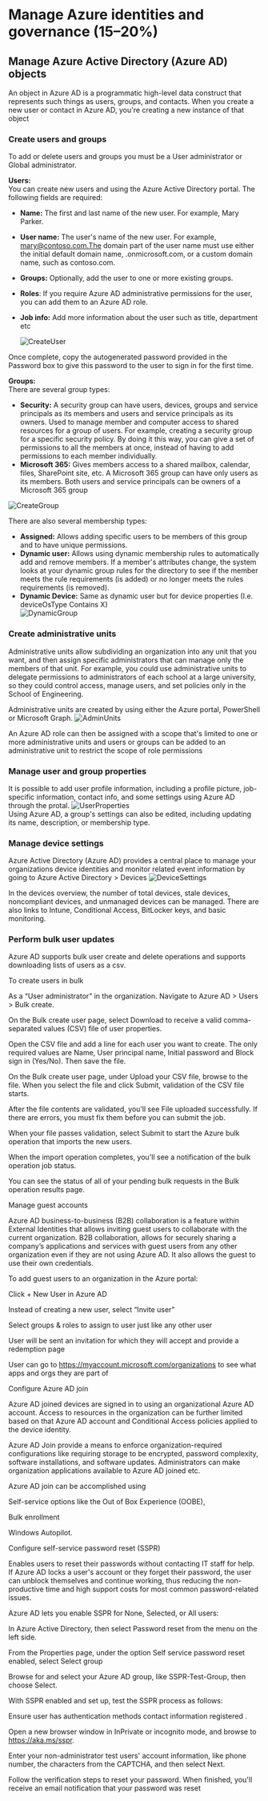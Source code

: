 # Manage Azure identities and governance (15–20%)  

## Manage Azure Active Directory (Azure AD) objects  
An object in Azure AD is a programmatic high-level data construct that represents such things as users, groups, and contacts. When you create a new user or contact in Azure AD, you're creating a new instance of that object 

### Create users and groups  
To add or delete users and groups you must be a User administrator or Global administrator. 

**Users:** \
You can create new users and using the Azure Active Directory portal. The following fields are required: 
- **Name:** The first and last name of the new user. For example, Mary Parker. 
- **User name:** The user's name of the new user. For example, mary@contoso.com.The domain part of the user name must use either the initial default domain name, <yourdomainname>.onmicrosoft.com, or a custom domain name, such as contoso.com.  
- **Groups:** Optionally, add the user to one or more existing groups.  
- **Roles**: If you require Azure AD administrative permissions for the user, you can add them to an Azure AD role. 
- **Job info:** Add more information about the user such as title, department etc 

  ![CreateUser](./Images/CreateUser.png "CreateUsers")

Once complete, copy the autogenerated password provided in the Password box to give this password to the user to sign in for the first time. 

**Groups:** \
There are several group types: 
- **Security:** A security group can have users, devices, groups and service principals as its members and users and service principals as its owners. Used to manage member and computer access to shared resources for a group of users. For example, creating a security group for a specific security policy. By doing it this way, you can give a set of permissions to all the members at once, instead of having to add permissions to each member individually.  
- **Microsoft 365:** Gives members access to a shared mailbox, calendar, files, SharePoint site, etc. A Microsoft 365 group can have only users as its members. Both users and service principals can be owners of a Microsoft 365 group 

![CreateGroup](./Images/CreateGroup.png "CreateGroup")

There are also several membership types: 
- **Assigned:** Allows adding specific users to be members of this group and to have unique permissions. 
- **Dynamic user:** Allows using dynamic membership rules to automatically add and remove members. If a member's attributes change, the system looks at your dynamic group rules for the directory to see if the member meets the rule requirements (is added) or no longer meets the rules requirements (is removed). 
- **Dynamic Device:** Same as dynamic user but for device properties (I.e. deviceOsType Contains X)\
![DynamicGroup](./Images/DynamicGroup.png "DynamicGroup")


### Create administrative units 
Administrative units allow subdividing an organization into any unit that you want, and then assign specific administrators that can manage only the members of that unit. For example, you could use administrative units to delegate permissions to administrators of each school at a large university, so they could control access, manage users, and set policies only in the School of Engineering. 

Administrative units are created by using either the Azure portal, PowerShell or Microsoft Graph. 
![AdminUnits](./Images/AdminUnits.png "AdminUnits")

An Azure AD role can then be assigned with a scope that's limited to one or more administrative units and users or groups can be added to an administrative unit to restrict the scope of role permissions 


### Manage user and group properties 
It is possible to add user profile information, including a profile picture, job-specific information, contact info, and some settings using Azure AD through the protal. 
![UserProperties](./Images/UserProperties.png "UserProperties")\
Using Azure AD, a group's settings can also be edited, including updating its name, description, or membership type. 

 
### Manage device settings 
Azure Active Directory (Azure AD) provides a central place to manage your organizations device identities and monitor related event information by going to Azure Active Directory > Devices 
![DeviceSettings](./Images/DeviceSettings.png "DeviceSettings")
 
In the devices overview, the number of total devices, stale devices, noncompliant devices, and unmanaged devices can be managed. There are also links to Intune, Conditional Access, BitLocker keys, and basic monitoring. 

 
### Perform bulk user updates  
Azure AD supports bulk user create and delete operations and supports downloading lists of users as a csv. 

 

To create users in bulk 

As a “User administrator” in the organization. Navigate to Azure AD >  Users > Bulk create. 

On the Bulk create user page, select Download to receive a valid comma-separated values (CSV) file of user properties. 

 

Open the CSV file and add a line for each user you want to create. The only required values are Name, User principal name, Initial password and Block sign in (Yes/No). Then save the file. 

 

On the Bulk create user page, under Upload your CSV file, browse to the file. When you select the file and click Submit, validation of the CSV file starts. 

After the file contents are validated, you’ll see File uploaded successfully. If there are errors, you must fix them before you can submit the job. 

When your file passes validation, select Submit to start the Azure bulk operation that imports the new users. 

When the import operation completes, you'll see a notification of the bulk operation job status. 

You can see the status of all of your pending bulk requests in the Bulk operation results page. 

 

Manage guest accounts  

Azure AD business-to-business (B2B) collaboration is a feature within External Identities that allows inviting guest users to collaborate with the current organization. B2B collaboration, allows for securely sharing a company’s applications and services with guest users from any other organization even if they are not using Azure AD. It also allows the guest to use their own credentials. 

 

To add guest users to an organization in the Azure portal: 

Click + New User in Azure AD 

Instead of creating a new user, select “Invite user” 

Select groups & roles to assign to user just like any other user 

User will be sent an invitation for which they will accept and provide a redemption page 

 

User can go to https://myaccount.microsoft.com/organizations to see what apps and orgs they are part of 

 

Configure Azure AD join  

Azure AD joined devices are signed in to using an organizational Azure AD account. Access to resources in the organization can be further limited based on that Azure AD account and Conditional Access policies applied to the device identity. 

Azure AD Join provide a means to enforce organization-required configurations like requiring storage to be encrypted, password complexity, software installations, and software updates. Administrators can make organization applications available to Azure AD joined etc. 

Azure AD join can be accomplished using  

Self-service options like the Out of Box Experience (OOBE),  

Bulk enrollment 

Windows Autopilot. 

 

Configure self-service password reset (SSPR) 

Enables users to reset their passwords without contacting IT staff for help. If Azure AD locks a user's account or they forget their password, the user can unblock themselves and continue working, thus reducing the non-productive time and high support costs for most common password-related issues. 

Azure AD lets you enable SSPR for None, Selected, or All users: 

In Azure Active Directory, then select Password reset from the menu on the left side. 

From the Properties page, under the option Self service password reset enabled, select Select group 

Browse for and select your Azure AD group, like SSPR-Test-Group, then choose Select. 

 

With SSPR enabled and set up, test the SSPR process as follows: 

Ensure user has authentication methods contact information registered . 

Open a new browser window in InPrivate or incognito mode, and browse to https://aka.ms/sspr. 

Enter your non-administrator test users' account information, like phone number, the characters from the CAPTCHA, and then select Next. 

Follow the verification steps to reset your password. When finished, you'll receive an email notification that your password was reset 

 